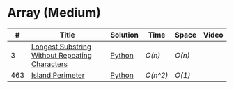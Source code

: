 # Array \(Medium\)

| \# | Title | Solution | Time | Space | Video |
| --- | --- | --- | --- | --- | --- |
| 3 | [Longest Substring Without Repeating Characters](https://leetcode.com/problems/longest-substring-without-repeating-characters/#/solutions) | [Python](longest-substring-without-repeating-characters.md) | _O\(n\)_ | _O\(n\)_ |  |
| 463 | [Island Perimeter](https://leetcode.com/problems/island-perimeter/#/description) | [Python ](island-perimeter.md) | _O\(n^2\)_ | _O\(1\)_ |  |

